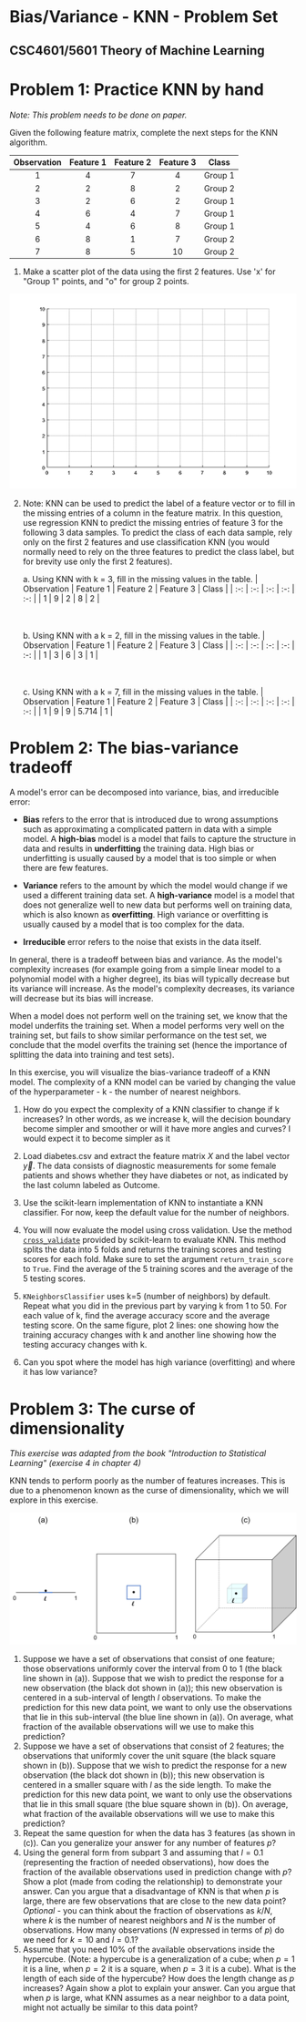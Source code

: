 # Bias/Variance - KNN - Problem Set
## CSC4601/5601 Theory of Machine Learning

# Problem 1: Practice KNN by hand
_Note: This problem needs to be done on paper._

Given the following feature matrix, complete the next steps for the KNN algorithm.

| Observation | Feature 1 | Feature 2 | Feature 3 | Class |
| :-: | :-: | :-: | :-: |  :-: |
| 1 | 4 | 7 | 4 | Group 1 |
| 2 | 2 | 8 | 2 | Group 2 |
| 3 | 2 | 6 | 2 | Group 1 |
| 4 | 6 | 4 | 7 | Group 1 |
| 5 | 4 | 6 | 8 | Group 1 |
| 6 | 8 | 1 | 7 | Group 2 |
| 7 | 8 | 5 | 10 | Group 2 |

1. Make a scatter plot of the data using the first 2 features. Use 'x' for "Group 1" points, and "o" for group 2 points.

![Graph paper](Images/KNN_Part_II.png)

2. Note: KNN can be used to predict the label of a feature vector or to fill in the missing entries of a column in the feature matrix. In this question, use regression KNN to predict the missing entries of feature 3 for the following 3 data samples. To predict the class of each data sample, rely only on the first 2 features and use classification KNN (you would normally need to rely on the three features to predict the class label, but for brevity use only the first 2 features).

    a. Using KNN with k = 3, fill in the missing values in the table.
    | Observation | Feature 1 | Feature 2 | Feature 3 | Class |
    | :-: | :-: | :-: | :-: |  :-: |
    | 1 | 9 | 2 | 8 | 2 |

    \
    \
    b. Using KNN with a k = 2, fill in the missing values in the table.
    | Observation | Feature 1 | Feature 2 | Feature 3 | Class |
    | :-: | :-: | :-: | :-: |  :-: |
    | 1 | 3 | 6 | 3 | 1 |

    \
    \
    c. Using KNN with a k = 7, fill in the missing values in the table.
    | Observation | Feature 1 | Feature 2 | Feature 3 | Class |
    | :-: | :-: | :-: | :-: |  :-: |
    | 1 | 9 | 9 | 5.714 | 1 |


# Problem 2: The bias-variance tradeoff

A model's error can be decomposed into variance, bias, and irreducible error:

* __Bias__ refers to the error that is introduced due to wrong assumptions such as approximating a complicated pattern in data with a simple model. A __high-bias__ model is a model that fails to capture the structure in data and results in __underfitting__ the training data. High bias or underfitting is usually caused by a model that is too simple or when there are few features.

* __Variance__ refers to the amount by which the model would change if we used a different training data set. A __high-variance__ model is a model that does not generalize well to new data but performs well on training data, which is also known as __overfitting__. High variance or overfitting is usually caused by a model that is too complex for the data.

* __Irreducible__ error refers to the noise that exists in the data itself.

In general, there is a tradeoff between bias and variance. As the model's complexity increases (for example going from a simple linear model to a polynomial model with a higher degree), its bias will typically decrease but its variance will increase. As the model's complexity decreases, its variance will decrease but its bias will increase.

When a model does not perform well on the training set, we know that the model underfits the training set. When a model performs very well on the training set, but fails to show similar performance on the test set, we conclude that the model overfits the training set (hence the importance of splitting the data into training and test sets).

In this exercise, you will visualize the bias-variance tradeoff of a KNN model. The complexity of a KNN model can be varied by changing the value of the hyperparameter - k - the number of nearest neighbors.

1. How do you expect the complexity of a KNN classifier to change if k increases? In other words, as we increase k, will the decision boundary become simpler and smoother or will it have more angles and curves?
I would expect it to become simpler as it 

2. Load diabetes.csv and extract the feature matrix $X$ and the label vector $\vec{y}$. The data consists of diagnostic measurements for some female patients and shows whether they have diabetes or not, as indicated by the last column labeled as Outcome.

3. Use the scikit-learn implementation of KNN to instantiate a KNN classifier. For now, keep the default value for the number of neighbors.

4. You will now evaluate the model using cross validation. Use the method [```cross_validate```](https://scikit-learn.org/stable/modules/generated/sklearn.model_selection.cross_validate.html) provided by scikit-learn to evaluate KNN. This method splits the data into 5 folds and returns the training scores and testing scores for each fold. Make sure to set the argument ```return_train_score``` to ```True```. Find the average of the 5 training scores and the average of the 5 testing scores.
5. ```KNeighborsClassifier``` uses k=5 (number of neighbors) by default. Repeat what you did in the previous part by varying k from 1 to 50. For each value of k, find the average accuracy score and the average testing score. On the same figure, plot 2 lines: one showing how the training accuracy changes with k and another line showing how the testing accuracy changes with k.
6. Can you spot where the model has high variance (overfitting) and where it has low variance?

# Problem 3: The curse of dimensionality
_This exercise was adapted from the book "Introduction to Statistical Learning" (exercise 4 in chapter 4)_

KNN tends to perform poorly as the number of features increases. This is due to a phenomenon known as the curse of dimensionality, which we will explore in this exercise.

![Curses!](Images/dimensionality.png)

1. Suppose we have a set of observations that consist of one feature; those observations uniformly cover the interval from 0 to 1 (the black line shown in (a)). Suppose that we wish to predict the response for a new observation (the black dot shown in (a)); this new observation is centered in a sub-interval of length $l$ observations. To make the prediction for this new data point, we want to only use the observations that lie in this sub-interval (the blue line shown in (a)). On average, what fraction of the available observations will we use to make this prediction?
2. Suppose we have a set of observations that consist of 2 features; the observations that uniformly cover the unit square (the black square shown in (b)). Suppose that we wish to predict the response for a new observation (the black dot shown in (b)); this new observation is centered in a smaller square with $l$ as the side length. To make the prediction for this new data point, we want to only use the observations that lie in this small square (the blue square shown in (b)). On average, what fraction of the available observations will we use to make this prediction?
3. Repeat the same question for when the data has 3 features (as shown in (c)). Can you generalize your answer for any number of features $p$?
4. Using the general form from subpart 3 and assuming that $l=0.1$ (representing the fraction of needed observations), how does the fraction of the available observations used in prediction change with $p$? Show a plot (made from coding the relationship) to demonstrate your answer. Can you argue that a disadvantage of KNN is that when $p$ is large, there are few observations that are close to the new data point? _Optional_ - you can think about the fraction of observations as $k/N$, where $k$ is the number of nearest neighbors and $N$ is the number of observations. How many observations ($N$ expressed in terms of $p$) do we need for $k=10$ and $l=0.1$?
5. Assume that you need 10% of the available observations inside the hypercube. (Note: a hypercube is a generalization of a cube; when $p=1$ it is a line, when $p=2$ it is a square, when $p=3$ it is a cube). What is the length of each side of the hypercube? How does the length change as $p$ increases? Again show a plot to explain your answer. Can you argue that when $p$ is large, what KNN assumes as a near neighbor to a data point, might not actually be similar to this data point?
